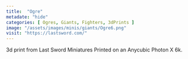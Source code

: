 ```yaml
---
title:  "Ogre"
metadate: "hide"
categories: [ Ogres, Giants, Fighters, 3dPrints ]
image: "/assets/images/minis/giants/Ogre6.png"
visit: "https://lastsword.com/"
---
```

3d print from Last Sword Miniatures
Printed on an Anycubic Photon X 6k.
